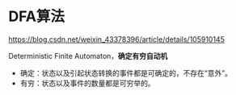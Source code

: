 # DFA算法

https://blog.csdn.net/weixin_43378396/article/details/105910145

Deterministic Finite Automaton，**确定有穷自动机**

- 确定：状态以及引起状态转换的事件都是可确定的，不存在“意外”。
- 有穷：状态以及事件的数量都是可穷举的。